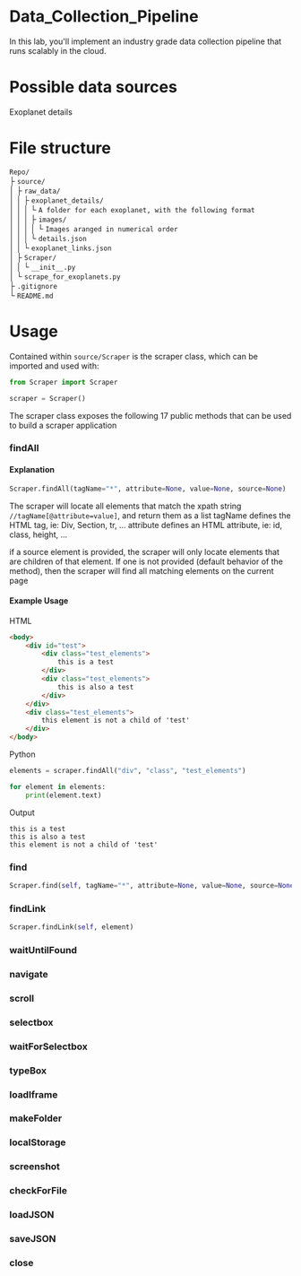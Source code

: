 # Data_Collection_Pipeline
In this lab, you'll implement an industry grade data collection pipeline that runs scalably in the cloud.

# Possible data sources
Exoplanet details

# File structure
`Repo/`<br>
├ `source/`<br>
│  ├ `raw_data/`<br>
│  │  ├ `exoplanet_details/`<br>
│  │  │  └ `A folder for each exoplanet, with the following format`<br>
│  │  │         ├ `images/`<br>
│  │  │         │  └ `Images aranged in numerical order`<br>
│  │  │         └ `details.json`<br>
│  │  └ `exoplanet_links.json`<br>
│  ├ `Scraper/`<br>
│  │  └ `__init__.py`<br>
│  └ `scrape_for_exoplanets.py`<br>
├ `.gitignore`<br>
└ `README.md`<br>

# Usage
Contained within `source/Scraper` is the scraper class, which can be imported and used with:
```python
from Scraper import Scraper

scraper = Scraper()
```

The scraper class exposes the following 17 public methods that can be used to build a scraper application

### findAll
#### Explanation
```python
Scraper.findAll(tagName="*", attribute=None, value=None, source=None)
```

The scraper will locate all elements that match the xpath string `//tagName[@attribute=value]`, and return them as a list
tagName defines the HTML tag, ie: Div, Section, tr, ...
attribute defines an HTML attribute, ie: id, class, height, ...

if a source element is provided, the scraper will only locate elements that are children of that element.
If one is not provided (default behavior of the method), then the scraper will find all matching elements on the current page

#### Example Usage
HTML
```HTML
<body>
    <div id="test">
        <div class="test_elements">
            this is a test
        </div>
        <div class="test_elements">
            this is also a test
        </div>
    </div>
    <div class="test_elements">
        this element is not a child of 'test'
    </div>
</body>
```
Python
```python
elements = scraper.findAll("div", "class", "test_elements")

for element in elements:
    print(element.text)
```
Output
```
this is a test
this is also a test
this element is not a child of 'test'
```

### find
```python
Scraper.find(self, tagName="*", attribute=None, value=None, source=None)
```

### findLink
```python
Scraper.findLink(self, element)
```

### waitUntilFound

### navigate

### scroll

### selectbox

### waitForSelectbox

### typeBox

### loadIframe

### makeFolder

### localStorage

### screenshot

### checkForFile

### loadJSON

### saveJSON

### close